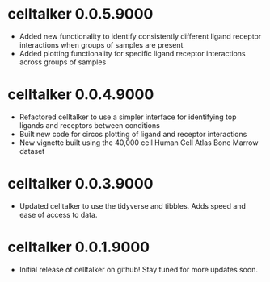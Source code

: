# celltalker 0.0.5.9000
* Added new functionality to identify consistently different ligand receptor interactions when groups of samples are present
* Added plotting functionality for specific ligand receptor interactions across groups of samples 

# celltalker 0.0.4.9000
* Refactored celltalker to use a simpler interface for identifying top ligands and receptors between conditions
* Built new code for circos plotting of ligand and receptor interactions
* New vignette built using the 40,000 cell Human Cell Atlas Bone Marrow dataset

# celltalker 0.0.3.9000
* Updated celltalker to use the tidyverse and tibbles. Adds speed and ease of access to data.

# celltalker 0.0.1.9000
* Initial release of celltalker on github! Stay tuned for more updates soon.
